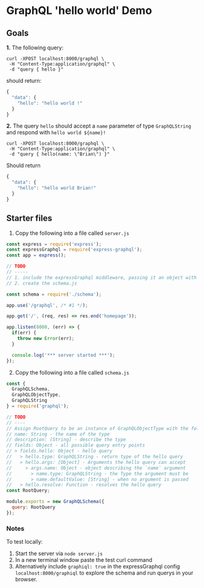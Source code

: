 # GraphQL 'hello world' Demo

## Goals

__1.__ The following query:
```
curl -XPOST localhost:8000/graphql \
 -H "Content-Type:application/graphql" \
 -d "query { hello }"
```

should return:

```js
{
  "data": {
    "hello": "hello world !"
  }
}
```

__2.__ The query `hello` should accept a `name` parameter of type `GraphQLString` and respond with `hello world ${name}!`

```
curl -XPOST localhost:8000/graphql \
 -H "Content-Type:application/graphql" \
 -d "query { hello(name: \"Brian\") }"
```
Should return

```js
{
  "data": {
    "hello": "hello world Brian!"
  }
}
```

## Starter files

1. Copy the following into a file called `server.js`

```js
const express = require('express');
const expressGraphql = require('express-graphql');
const app = express();

// TODO
// -----
// 1. include the expressGraphql middleware, passing it an object with the schema as a key/value
// 2. create the schema.js

const schema = require('./schema');

app.use('/graphql', /* #1 */);

app.get('/', (req, res) => res.end('homepage'));

app.listen(8000, (err) => {
  if(err) {
    throw new Error(err);
  }

  console.log('*** server started ***');
});
```

2. Copy the following into a file called `schema.js`

```js
const {
  GraphQLSchema,
  GraphQLObjectType,
  GraphQLString
} = require('graphql');

// TODO
// ----
// Assign RootQuery to be an instance of GraphQLObjectType with the following keys:
// name: String - the name of the type
// description: [String] - describe the type
// fields: Object - all possible query entry points
// > fields.hello: Object - hello query
//   > hello.type: GraphQLString - return type of the hello query
//   > hello.args: [Object] - Arguments the hello query can accept
//     > args.name: Object - object describing the `name` argument
//       > name.type: GraphQLString - the Type the argument must be
//       > name.defaultValue: [String] - when no argument is passed
//   > hello.resolve: Function - resolves the hello query
const RootQuery;

module.exports = new GraphQLSchema({
  query: RootQuery
});
```


### Notes

To test locally:

1. Start the server via `node server.js`
2. In a new terminal window paste the test curl command
3. Alternatively include `graphiql: true` in the expressGraphql config `localhost:8000/graphiql` to explore the schema and run querys in your browser.
